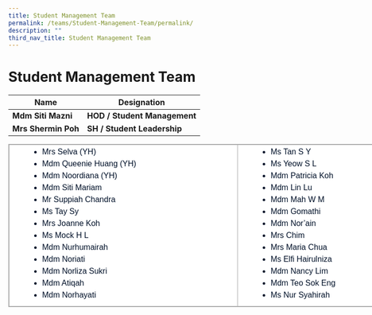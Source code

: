 ```yaml
---
title: Student Management Team
permalink: /teams/Student-Management-Team/permalink/
description: ""
third_nav_title: Student Management Team
---
```

Student Management Team
=======================

| Name | Designation |
| --- | --- |
| **Mdm Siti Mazni** | **HOD / Student Management** |
| **Mrs Shermin Poh** | **SH / Student Leadership** |

  

<table class="iveo_table ives_tab_simple3 ive_eobj_center" style="margin: auto; outline: 0px; padding: 0px; border-collapse: collapse; clear: both; border: 1px solid rgb(170, 170, 170); color: rgb(0, 17, 41); font-family: Raleway, sans-serif; font-size: 16px; font-style: normal; font-variant-ligatures: normal; font-variant-caps: normal; font-weight: 400; letter-spacing: normal; orphans: 2; text-align: left; text-transform: none; white-space: normal; widows: 2; word-spacing: 0px; -webkit-text-stroke-width: 0px; background-color: rgb(255, 255, 255); text-decoration-thickness: initial; text-decoration-style: initial; text-decoration-color: initial; width: 920px;"><tbody style="margin: 0px; outline: 0px; padding: 0px;"><tr style="margin: 0px; outline: 0px; padding: 0px;"><td width="500px" style="margin: 0px; outline: 0px; padding: 2px; text-align: center; border: 1px solid rgb(170, 170, 170);"><div style="margin: 0px; outline: 0px; padding: 0px; line-height: 24px !important; color: rgb(0, 17, 41); font-family: Raleway, sans-serif; font-size: 16px; font-weight: 400; text-align: left;"><ul style="margin: 0px 0px 0.5em 1em; outline: 0px; padding: 0px;"><ul style="margin: 0px 0px 0.5em 1em; outline: 0px; padding: 0px;"><ul style="margin: 0px 0px 0.5em 1em; outline: 0px; padding: 0px;"><ul style="margin: 0px 0px 0.5em 1em; outline: 0px; padding: 0px; list-style-type: disc;"><li style="margin: 0px; outline: 0px; padding: 0px;">Mrs Selva (YH)</li><li style="margin: 0px; outline: 0px; padding: 0px;">Mdm Queenie Huang (YH)</li><li style="margin: 0px; outline: 0px; padding: 0px;">Mdm Noordiana (YH)</li><li style="margin: 0px; outline: 0px; padding: 0px;">Mdm Siti Mariam</li><li style="margin: 0px; outline: 0px; padding: 0px;">Mr Suppiah Chandra</li><li style="margin: 0px; outline: 0px; padding: 0px;">Ms Tay Sy</li><li style="margin: 0px; outline: 0px; padding: 0px;">Mrs Joanne Koh</li><li style="margin: 0px; outline: 0px; padding: 0px;">Ms Mock H L</li><li style="margin: 0px; outline: 0px; padding: 0px;">Mdm Nurhumairah</li><li style="margin: 0px; outline: 0px; padding: 0px;">Mdm Noriati</li><li style="margin: 0px; outline: 0px; padding: 0px;">Mdm Norliza Sukri</li><li style="margin: 0px; outline: 0px; padding: 0px;">Mdm Atiqah</li><li style="margin: 0px; outline: 0px; padding: 0px;">Mdm Norhayati</li></ul></ul></ul></ul></div></td><td width="500px" valign="top" style="margin: 0px; outline: 0px; padding: 2px; text-align: center; border: 1px solid rgb(170, 170, 170);"><div style="margin: 0px; outline: 0px; padding: 0px; line-height: 24px !important; color: rgb(0, 17, 41); font-family: Raleway, sans-serif; font-size: 16px; font-weight: 400; text-align: left;"><ul style="margin: 0px 0px 0.5em 1em; outline: 0px; padding: 0px;"><ul style="margin: 0px 0px 0.5em 1em; outline: 0px; padding: 0px;"><ul style="margin: 0px 0px 0.5em 1em; outline: 0px; padding: 0px;"><ul style="margin: 0px 0px 0.5em 1em; outline: 0px; padding: 0px; list-style-type: disc;"><li style="margin: 0px; outline: 0px; padding: 0px;">Ms Tan S Y</li><li style="margin: 0px; outline: 0px; padding: 0px;">Ms Yeow S L</li><li style="margin: 0px; outline: 0px; padding: 0px;">Mdm Patricia Koh</li><li style="margin: 0px; outline: 0px; padding: 0px;">Mdm Lin Lu</li><li style="margin: 0px; outline: 0px; padding: 0px;">Mdm Mah W M</li><li style="margin: 0px; outline: 0px; padding: 0px;">Mdm Gomathi</li><li style="margin: 0px; outline: 0px; padding: 0px;">Mdm Nor’ain</li><li style="margin: 0px; outline: 0px; padding: 0px;">Mrs Chim</li><li style="margin: 0px; outline: 0px; padding: 0px;">Mrs Maria Chua</li><li style="margin: 0px; outline: 0px; padding: 0px;">Ms Elfi Hairulniza</li><li style="margin: 0px; outline: 0px; padding: 0px;">Mdm Nancy Lim</li><li style="margin: 0px; outline: 0px; padding: 0px;">Mdm Teo Sok Eng</li><li style="margin: 0px; outline: 0px; padding: 0px;">Ms Nur Syahirah</li></ul></ul></ul></ul></div></td></tr></tbody></table>